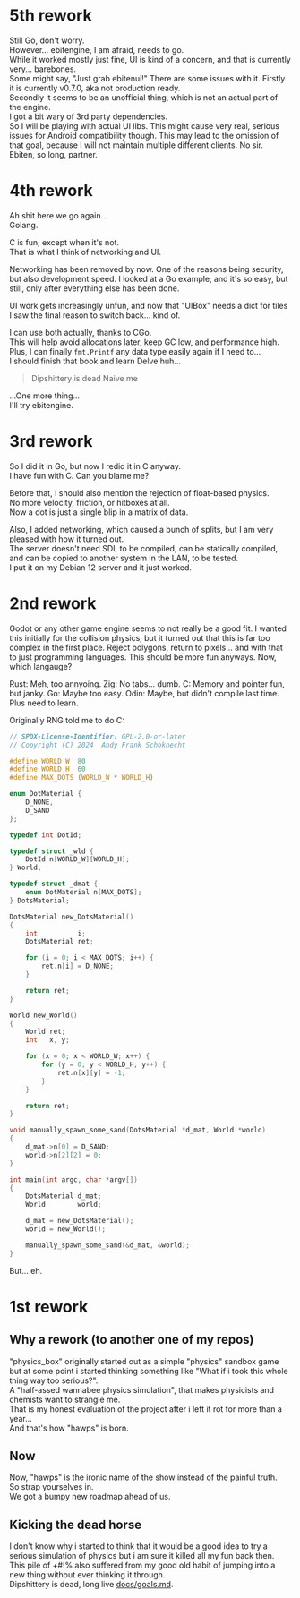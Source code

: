 # 5th rework

Still Go, don't worry.  
However... ebitengine, I am afraid, needs to go.  
While it worked mostly just fine, UI is kind of a concern,
and that is currently very... barebones.  
Some might say, "Just grab ebitenui!"
There are some issues with it. Firstly it is currently v0.7.0,
aka not production ready.  
Secondly it seems to be an unofficial thing,
which is not an actual part of the engine.  
I got a bit wary of 3rd party dependencies.  
So I will be playing with actual UI libs.
This might cause very real, serious issues for Android compatibility though.
This may lead to the omission of that goal,
because I will not maintain multiple different clients. No sir.  
Ebiten, so long, partner.  

# 4th rework

Ah shit here we go again...  
Golang.  

C is fun, except when it's not.  
That is what I think of networking and UI.  

Networking has been removed by now. One of the reasons being security, but also
development speed. I looked at a Go example, and it's so easy, but still,
only after everything else has been done.  

UI work gets increasingly unfun, and now that "UIBox" needs a dict for tiles
I saw the final reason to switch back... kind of.  

I can use both actually, thanks to CGo.  
This will help avoid allocations later, keep GC low, and performance high.  
Plus, I can finally `fmt.Printf` any data type easily again if I need to...  
I should finish that book and learn Delve huh...  

> Dipshittery is dead
Naive me  

...One more thing...  
I'll try ebitengine.

# 3rd rework

So I did it in Go, but now I redid it in C anyway.  
I have fun with C. Can you blame me?  

Before that, I should also mention the rejection of float-based physics.  
No more velocity, friction, or hitboxes at all.  
Now a dot is just a single blip in a matrix of data.  

Also, I added networking, which caused a bunch of splits,
but I am very pleased with how it turned out.  
The server doesn't need SDL to be compiled,
can be statically compiled, and can be copied to another system in the LAN,
to be tested.  
I put it on my Debian 12 server and it just worked.  

# 2nd rework

Godot or any other game engine seems to not really be a good fit.
I wanted this initially for the collision physics, but it turned out that this
is far too complex in the first place.
Reject polygons, return to pixels...
and with that to just programming languages.
This should be more fun anyways.
Now, which langauge?

Rust: Meh, too annyoing.
Zig:  No tabs... dumb.
C:    Memory and pointer fun, but janky.
Go:   Maybe too easy.
Odin: Maybe, but didn't compile last time. Plus need to learn.

Originally RNG told me to do C:

```C
// SPDX-License-Identifier: GPL-2.0-or-later
// Copyright (C) 2024  Andy Frank Schoknecht

#define WORLD_W  80
#define WORLD_H  60
#define MAX_DOTS (WORLD_W * WORLD_H)

enum DotMaterial {
	D_NONE,
	D_SAND
};

typedef int DotId;

typedef struct _wld {
	DotId n[WORLD_W][WORLD_H];
} World;

typedef struct _dmat {
	enum DotMaterial n[MAX_DOTS];
} DotsMaterial;

DotsMaterial new_DotsMaterial()
{
	int          i;
	DotsMaterial ret;

	for (i = 0; i < MAX_DOTS; i++) {
		ret.n[i] = D_NONE;
	}

	return ret;
}

World new_World()
{
	World ret;
	int   x, y;

	for (x = 0; x < WORLD_W; x++) {
		for (y = 0; y < WORLD_H; y++) {
			ret.n[x][y] = -1;
		}
	}

	return ret;
}

void manually_spawn_some_sand(DotsMaterial *d_mat, World *world)
{
	d_mat->n[0] = D_SAND;
	world->n[2][2] = 0;
}

int main(int argc, char *argv[])
{	
	DotsMaterial d_mat;
	World        world;

	d_mat = new_DotsMaterial();
	world = new_World();

	manually_spawn_some_sand(&d_mat, &world);
}

```

But... eh.

# 1st rework

## Why a rework (to another one of my repos)

"physics_box" originally started out as a simple "physics" sandbox game but at
some point i started thinking something like "What if i took this whole thing
way too serious?".  
A "half-assed wannabee physics simulation", that makes physicists and chemists
want to strangle me.  
That is my honest evaluation of the project after i left it rot for more than a
year...  
And that's how "hawps" is born.  

## Now

Now, "hawps" is the ironic name of the show instead of the painful truth.  
So strap yourselves in.  
We got a bumpy new roadmap ahead of us.  

## Kicking the dead horse

I don't know why i started to think that it would be a good idea to try a
serious simulation of physics but i am sure it killed all my fun back then.  
This pile of +#!% also suffered from my good old habit of jumping into a new
thing without ever thinking it through.  
Dipshittery is dead, long live [docs/goals.md][goals.md].  

[goals.md]: <https://github.com/SchokiCoder/hawps/blob/main/docs/goals.md>
